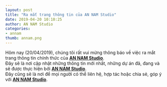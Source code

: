 ```yaml
---
layout: post
title: "Ra mắt trang thông tin của AN NAM Studio"
date: 2019-04-20 10:10:25
author: AN NAM Studio
categories:
- annam
thumb: annam.png
---
```


Hôm nay (20/04/2019), chúng tôi rất vui mừng thông báo về việc ra mắt trang thông tin chính thức của **[AN NAM Studio][weblink]**.  
Đây sẽ là nơi cập nhật những thông tin mới nhất, những dự án đã, đang và sẽ được thực hiện bởi **[AN NAM Studio][weblink]**.  
Đây cũng sẽ là nơi để mọi người có thể liên hệ, hợp tác hoặc chia sẻ, góp ý với **[AN NAM Studio][weblink]**.  

[weblink]: https://annamstudio.github.io

